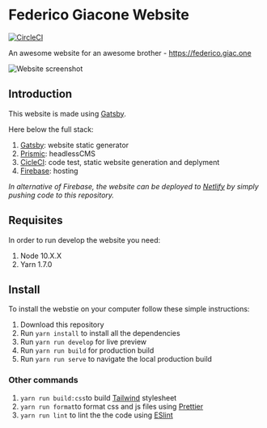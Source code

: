 # Federico Giacone Website 
[![CircleCI](https://circleci.com/gh/leopuleo/federico.giac.one.svg?style=svg)](https://circleci.com/gh/leopuleo/federico.giac.one)

An awesome website for an awesome brother - https://federico.giac.one

![Website screenshot](https://federico.giac.one/screenshot.png)


## Introduction
This website is made using [Gatsby](https://www.gatsbyjs.org/).

Here below the full stack:

1. [Gatsby](https://www.gatsbyjs.org/): website static generator
2. [Prismic](https://prismic.io/): headlessCMS
3. [CicleCI](https://circleci.com/): code test, static website generation and deplyment
4. [Firebase](https://firebase.google.com/): hosting

*In alternative of Firebase, the website can be deployed to [Netlify](https://www.netlify.com) by simply pushing code to this repository.*

## Requisites
In order to run develop the website you need:

1. Node 10.X.X
2. Yarn 1.7.0

## Install
To install the webstie on your computer follow these simple instructions:

1. Download this repository
2. Run `yarn install` to install all the dependencies
3. Run `yarn run develop` for live preview
4. Run `yarn run build` for production build
5. Run `yarn run serve` to navigate the local production build

### Other commands
1. `yarn run build:css`to build [Tailwind](https://tailwindcss.com/) stylesheet
2. `yarn run format`to format css and js files using [Prettier](https://prettier.io/)
3. `yarn run lint` to lint the the code using [ESlint](https://eslint.org/)
